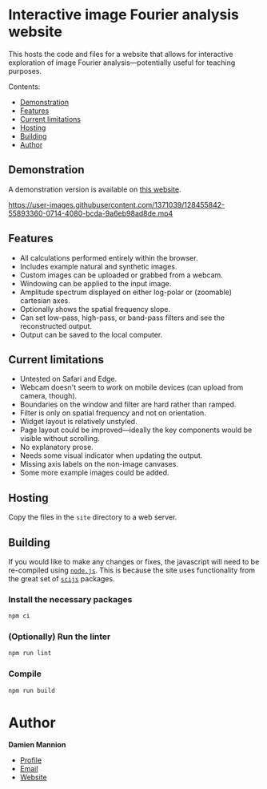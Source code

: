 # Interactive image Fourier analysis website

This hosts the code and files for a website that allows for interactive exploration of image Fourier analysis&mdash;potentially useful for teaching purposes.

Contents:

* [Demonstration](https://github.com/djmannion/img_freq_web#demonstration)
* [Features](https://github.com/djmannion/img_freq_web#features)
* [Current limitations](https://github.com/djmannion/img_freq_web#current-limitations)
* [Hosting](https://github.com/djmannion/img_freq_web#hosting)
* [Building](https://github.com/djmannion/img_freq_web#building)
* [Author](https://github.com/djmannion/img_freq_web#author)

## Demonstration

A demonstration version is available on [this website](https://www.djmannion.net/img_freq_web).

https://user-images.githubusercontent.com/1371039/128455842-55893360-0714-4080-bcda-9a6eb98ad8de.mp4

## Features

* All calculations performed entirely within the browser.
* Includes example natural and synthetic images.
* Custom images can be uploaded or grabbed from a webcam.
* Windowing can be applied to the input image.
* Amplitude spectrum displayed on either log-polar or (zoomable) cartesian axes.
* Optionally shows the spatial frequency slope.
* Can set low-pass, high-pass, or band-pass filters and see the reconstructed output.
* Output can be saved to the local computer.

## Current limitations

* Untested on Safari and Edge.
* Webcam doesn't seem to work on mobile devices (can upload from camera, though).
* Boundaries on the window and filter are hard rather than ramped.
* Filter is only on spatial frequency and not on orientation.
* Widget layout is relatively unstyled.
* Page layout could be improved&mdash;ideally the key components would be visible without scrolling.
* No explanatory prose.
* Needs some visual indicator when updating the output.
* Missing axis labels on the non-image canvases.
* Some more example images could be added.

## Hosting

Copy the files in the `site` directory to a web server.

## Building

If you would like to make any changes or fixes, the javascript will need to be re-compiled using [`node.js`](https://nodejs.org/).
This is because the site uses functionality from the great set of [`scijs`](https://github.com/scijs) packages.

### Install the necessary packages

```bash
npm ci
```

### (Optionally) Run the linter

```bash
npm run lint
```

### Compile

```bash
npm run build
```

# Author

**Damien Mannion**

* [Profile](https://github.com/djmannion)
* [Email](mailto:damien@djmannion.net)
* [Website](https://www.djmannion.net)
